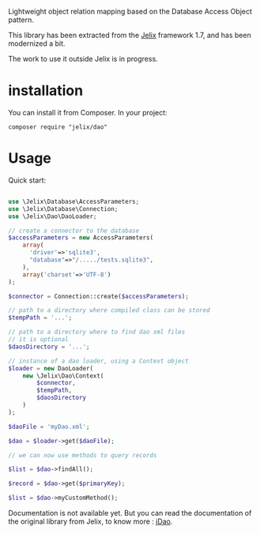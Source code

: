 Lightweight object relation mapping based on the Database Access Object pattern. 

This library has been extracted from the [Jelix](https://jelix.org) framework 1.7,
and has been modernized a bit.

The work to use it outside Jelix is in progress.

# installation

You can install it from Composer. In your project:

```
composer require "jelix/dao"
```

# Usage

Quick start:

```php

use \Jelix\Database\AccessParameters;
use \Jelix\Database\Connection;
use \Jelix\Dao\DaoLoader;

// create a connector to the database
$accessParameters = new AccessParameters(
    array(
      'driver'=>'sqlite3',
      "database"=>"/...../tests.sqlite3",
    ), 
    array('charset'=>'UTF-8')
);

$connector = Connection::create($accessParameters);

// path to a directory where compiled class can be stored
$tempPath = '...'; 

// path to a directory where to find dao xml files
// it is optional
$daosDirectory = '...';

// instance of a dao loader, using a Context object
$loader = new DaoLoader(
    new \Jelix\Dao\Context(
        $connector,
        $tempPath,
        $daosDirectory
    )
);

$daoFile = 'myDao.xml';

$dao = $loader->get($daoFile);

// we can now use methods to query records

$list = $dao->findAll();

$record = $dao->get($primaryKey);

$list = $dao->myCustomMethod();

```

Documentation is not available yet. But you can read the documentation of 
the original library from Jelix, to know more : [jDao](https://docs.jelix.org/en/manual-1.7/components/daos).

